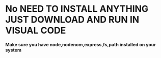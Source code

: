 <h1>No NEED TO INSTALL ANYTHING JUST DOWNLOAD AND RUN IN VISUAL CODE</h1>

<p><b>Make sure you have node,nodenom,express,fs,path installed on your system</b></p>
